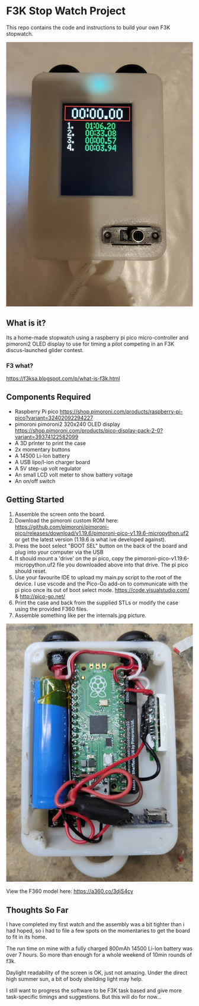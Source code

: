 # F3K Stop Watch Project
This repo contains the code and instructions to build your own F3K stopwatch.

![](/watch.jpg)

## What is it?
Its a home-made stopwatch using a raspberry pi pico micro-controller and pimoroni2 OLED display to use for timing a pilot competing in an F3K discus-launched glider contest.

### F3 what?
https://f3ksa.blogspot.com/p/what-is-f3k.html


## Components Required
 - Raspberry Pi pico https://shop.pimoroni.com/products/raspberry-pi-pico?variant=32402092294227
 - pimoroni pimoroni2 320x240 OLED display https://shop.pimoroni.com/products/pico-display-pack-2-0?variant=39374122582099
 - A 3D printer to print the case
 - 2x momentary buttons
 - A 14500 Li-Ion battery
 - A USB lipo/l-ion charger board
 - A 5V step-up volt regulator
 - An small LCD volt meter to show battery voltage
 - An on/off switch

## Getting Started
1. Assemble the screen onto the board. 
2. Download the pimoroni custom ROM here: https://github.com/pimoroni/pimoroni-pico/releases/download/v1.19.6/pimoroni-pico-v1.19.6-micropython.uf2 or get the latest version (1.19.6 is what ive developed against).
3. Press the boot select "BOOT SEL" button on the back of the board and plug into your computer via the USB
4. It should mount a 'drive' on the pi pico, copy the pimoroni-pico-v1.19.6-micropython.uf2 file you downloaded above into that drive. The pi pico should reset.
5. Use your favourite IDE to upload my main.py script to the root of the device. I use vscode and the Pico-Go add-on to communicate with the pi pico once its out of boot select mode. https://code.visualstudio.com/ & http://pico-go.net/
6. Print the case and back from the supplied STLs or modify the case using the provided F360 files.
7. Assemble something like per the internals.jpg picture.

![](/internals.jpg)

View the F360 model here:
https://a360.co/3djS4cy


## Thoughts So Far
I have completed my first watch and the assembly was a bit tighter than i had hoped, so i had to file a few spots on the momentaries to get the board to fit in its home. 

The run time on mine with a fully charged 800mAh 14500 Li-Ion battery was over 7 hours. So more than enough for a whole weekend of 10min rounds of f3k.

Daylight readability of the screen is OK, just not amazing. Under the direct high summer sun, a bit of body sheilding light may help.

I still want to progress the software to be F3K task based and give more task-specific timings and suggestions. But this will do for now...